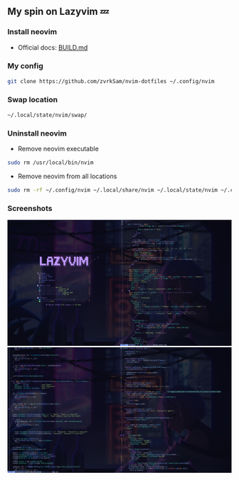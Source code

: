 ## My spin on Lazyvim 💤

### Install neovim

- Official docs: [BUILD.md](https://github.com/neovim/neovim/blob/master/BUILD.md)

### My config

```bash
git clone https://github.com/zvrkSam/nvim-dotfiles ~/.config/nvim
```

### Swap location

```bash
~/.local/state/nvim/swap/
```

### Uninstall neovim

- Remove neovim executable

```bash
sudo rm /usr/local/bin/nvim
```

- Remove neovim from all locations

```bash
sudo rm -rf ~/.config/nvim ~/.local/share/nvim ~/.local/state/nvim ~/.cache/nvim
```

### Screenshots

![Lazyvim](./images/Lazyvim1.png)
![Lazyvim](./images/Lazyvim2.png)
